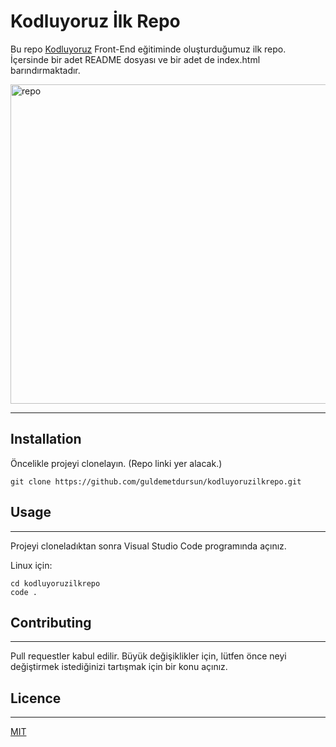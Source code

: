 # Kodluyoruz İlk Repo

Bu repo [Kodluyoruz](https://www.kodluyoruz.org/) Front-End eğitiminde oluşturduğumuz ilk repo. İçersinde bir adet README dosyası ve bir adet de index.html barındırmaktadır.

<img width="511" alt="repo" src="https://user-images.githubusercontent.com/44526010/162594322-30ae62bc-ced6-424d-8dca-b99438694ba5.png">



---

## Installation

Öncelikle projeyi clonelayın. (Repo linki yer alacak.)

```
git clone https://github.com/guldemetdursun/kodluyoruzilkrepo.git
```



## Usage

---

Projeyi cloneladıktan sonra Visual Studio Code programında açınız.

Linux için:

```
cd kodluyoruzilkrepo
code .
```



## Contributing

---

Pull requestler kabul edilir. Büyük değişiklikler için, lütfen önce neyi değiştirmek istediğinizi tartışmak için bir konu açınız.

## Licence

---

[MIT](https://choosealicense.com/licenses/mit/)







